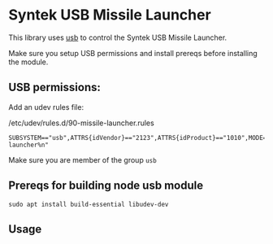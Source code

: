 # Syntek USB Missile Launcher

This library uses [usb](https://www.npmjs.com/package/usb) to control the Syntek USB Missile Launcher.

Make sure you setup USB permissions and install prereqs before installing the module.

USB permissions:
----------------

Add an udev rules file:

/etc/udev/rules.d/90-missile-launcher.rules

```
SUBSYSTEM=="usb",ATTRS{idVendor}=="2123",ATTRS{idProduct}=="1010",MODE="0660",GROUP="usb",SYMLINK+="missile-launcher%n"
```

Make sure you are member of the group `usb`

Prereqs for building node usb module
------------------------------------

```
sudo apt install build-essential libudev-dev
```

Usage
-----



